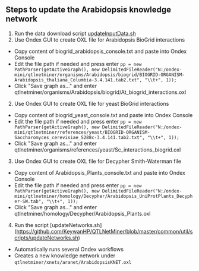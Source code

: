 ## Steps to update the Arabidopsis knowledge network

1. Run the data download script [updateInputData.sh](https://github.com/KeywanHP/QTLNetMiner/blob/master/common/util/scripts/updateInputData.sh) 
2. Use Ondex GUI to create OXL file for Arabidopsis BioGrid interactions
  * Copy content of biogrid_arabidopsis_console.txt and paste into Ondex Console
  * Edit the file path if needed and press enter
  `pp = new PathParser(getActiveGraph(), new DelimitedFileReader("N:/ondex-mini/qtlnetminer/organisms/Arabidopsis/biogrid/BIOGRID-ORGANISM-Arabidopsis_thaliana_Columbia-3.4.141.tab2.txt", "\\t+", 1));`
  * Click "Save graph as..." and enter qtlnetminer/organisms/Arabidopsis/biogrid/At_biogrid_interactions.oxl

2. Use Ondex GUI to create OXL file for yeast BioGrid interactions
  * Copy content of biogrid_yeast_console.txt and paste into Ondex Console
  * Edit the file path if needed and press enter
  `pp = new PathParser(getActiveGraph(), new DelimitedFileReader("N:/ondex-mini/qtlnetminer/references/yeast/BIOGRID-ORGANISM-Saccharomyces_cerevisiae_S288c-3.4.141.tab2.txt", "\\t+", 1));`
  * Click "Save graph as..." and enter qtlnetminer/organisms/references/yeast/Sc_interactions_biogrid.oxl

3. Use Ondex GUI to create OXL file for Decypher Smith-Waterman file
  * Copy content of Arabidopsis_Plants_console.txt and paste into Ondex Console
  * Edit the file path if needed and press enter
  `pp = new PathParser(getActiveGraph(), new DelimitedFileReader("N:/ondex-mini/qtlnetminer/homology/Decypher/Arabidopsis_UniProtPlants_Decypher-SW.tab", "\\t+", 1));`
  * Click "Save graph as..." and enter qtlnetminer/homology/Decypher/Arabidopsis_Plants.oxl
4. Run the script [updateNetworks.sh] (https://github.com/KeywanHP/QTLNetMiner/blob/master/common/util/scripts/updateNetworks.sh)
  * Automatically runs several Ondex workflows
  * Creates a new knowledge network under `qtlnetminer/xnets/aranet/ArabidopsisKNET.oxl`





